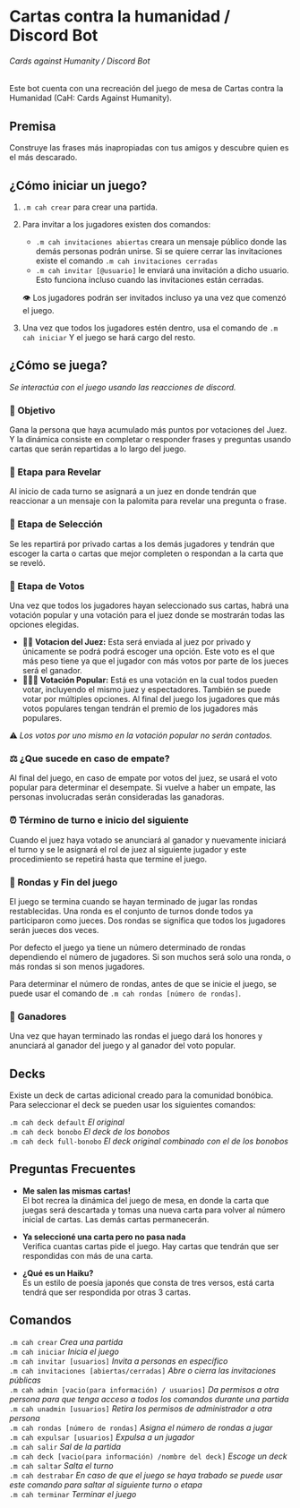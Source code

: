 # Cartas contra la humanidad / Discord Bot
###### Cards against Humanity / Discord Bot
Este bot cuenta con una recreación del juego de mesa de Cartas contra la Humanidad (CaH: Cards Against Humanity).

## Premisa
Construye las frases más inapropiadas con tus amigos y descubre quien es el más descarado.

## ¿Cómo iniciar un juego?
1. `.m cah crear` para crear una partida.
2. Para invitar a los jugadores existen dos comandos:
    - `.m cah invitaciones abiertas` creara un mensaje público donde las demás personas podrán unirse.  Si se quiere cerrar las invitaciones existe el comando `.m cah invitaciones cerradas`
    - `.m cah invitar [@usuario]` le enviará una invitación a dicho usuario. Esto funciona incluso cuando las invitaciones están cerradas.

    :eye: Los jugadores podrán ser invitados incluso ya una vez que comenzó el juego.
3. Una vez que todos los jugadores estén dentro, usa el comando de `.m cah iniciar` Y el juego se hará cargo del resto. 

## ¿Cómo se juega? 
*Se interactúa con el juego usando las reacciones de discord.*

### :dart: Objetivo
Gana la persona que haya acumulado más puntos por votaciones del Juez. Y la dinámica consiste en completar o responder frases y preguntas usando cartas que serán repartidas a lo largo del juego.

### :mag_right: Etapa para Revelar
Al inicio de cada turno se asignará a un juez en donde tendrán que reaccionar a un mensaje con la palomita para revelar una pregunta o frase.

### :thinking: Etapa de Selección
Se les repartirá por privado cartas a los demás jugadores y tendrán que escoger la carta o cartas que mejor completen o respondan a la carta que se reveló.

### :scroll: Etapa de Votos
Una vez que todos los jugadores hayan seleccionado sus cartas, habrá una votación popular y una votación para el juez donde se mostrarán todas las opciones elegidas.

- :man_judge: **Votacion del Juez:** Esta será enviada al juez por privado y únicamente se podrá podrá escoger una opción. Este voto es el que más peso tiene ya que el jugador con más votos por parte de los jueces será el ganador.
- :people_holding_hands: **Votación Popular:** Está es una votación en la cual todos pueden votar, incluyendo el mismo juez y espectadores. También se puede votar por múltiples opciones. Al final del juego los jugadores que más votos populares tengan tendrán el premio de los jugadores más populares.

:warning: *Los votos por uno mismo en la votación popular no serán contados.*

### :balance_scale: ¿Que sucede en caso de empate?
Al final del juego, en caso de empate por votos del juez, se usará el voto popular para determinar el desempate. Si vuelve a haber un empate, las personas involucradas serán consideradas las ganadoras.

### :alarm_clock: Término de turno e inicio del siguiente
Cuando el juez haya votado se anunciará al ganador y nuevamente iniciará el turno y se le asignará el rol de juez al siguiente jugador y este procedimiento se repetirá hasta que termine el juego.

### :revolving_hearts: Rondas y Fin del juego
El juego se termina cuando se hayan terminado de jugar las rondas restablecidas. Una ronda es el conjunto de turnos donde todos ya participaron como jueces. Dos rondas se significa que todos los jugadores serán jueces dos veces.

Por defecto el juego ya tiene un número determinado de rondas dependiendo el número de jugadores. Si son muchos será solo una ronda, o más rondas si son menos jugadores.

Para determinar el número de rondas, antes de que se inicie el juego, se puede usar el comando de `.m cah rondas [número de rondas]`.

### :confetti_ball: Ganadores
 Una vez que hayan terminado las rondas el juego dará los honores y anunciará al ganador del juego y al ganador del voto popular.
 
## Decks
Existe un deck de cartas adicional creado para la comunidad bonóbica. Para seleccionar el deck se pueden usar los siguientes comandos:

`.m cah deck default` *El original*  
`.m cah deck bonobo` *El deck de los bonobos*  
`.m cah deck full-bonobo` *El deck original combinado con el de los bonobos*
 
## Preguntas Frecuentes
- **Me salen las mismas cartas!**  
El bot recrea la dinámica del juego de mesa, en donde la carta que juegas será descartada y tomas una nueva carta para volver al número inicial de cartas. Las demás cartas permanecerán.

- **Ya seleccioné una carta pero no pasa nada**  
Verifica cuantas cartas pide el juego. Hay cartas que tendrán que ser respondidas con más de una carta.

- **¿Qué es un Haiku?**  
Es un estilo de poesía japonés que consta de tres versos, está carta tendrá que ser respondida por otras 3 cartas.
 
## Comandos
 `.m cah crear` *Crea una partida*  
`.m cah iniciar` *Inicia el juego*  
`.m cah invitar [usuarios]` *Invita a personas en específico*  
`.m cah invitaciones [abiertas/cerradas]` *Abre o cierra las invitaciones públicas*  
`.m cah admin [vacio(para información) / usuarios]` *Da permisos a otra persona para que tenga acceso a todos los comandos durante una partida*  
`.m cah unadmin [usuarios]` *Retira los permisos de administrador a otra persona*  
`.m cah rondas [número de rondas]` *Asigna el número de rondas a jugar*  
`.m cah expulsar [usuarios]` *Expulsa a un jugador*  
`.m cah salir` *Sal de la partida*  
`.m cah deck [vacio(para información) /nombre del deck]` *Escoge un deck*  
`.m cah saltar` *Salta el turno*  
`.m cah destrabar` *En caso de que el juego se haya trabado se puede usar este comando para saltar al siguiente turno o etapa*  
`.m cah terminar` *Terminar el juego*